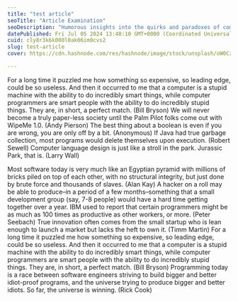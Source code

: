 ```yaml
---
title: "test article"
seoTitle: "Article Examination"
seoDescription: "Humorous insights into the quirks and paradoxes of computers, programming, and software design"
datePublished: Fri Jul 05 2024 13:48:10 GMT+0000 (Coordinated Universal Time)
cuid: cly8r3k6k000l0ak06im0cvs2
slug: test-article
cover: https://cdn.hashnode.com/res/hashnode/image/stock/unsplash/oW0CzBnJHec/upload/5075766281cccb8b44e329acef9505b0.jpeg

---
```


For a long time it puzzled me how something so expensive, so leading edge, could be so useless. And then it occurred to me that a computer is a stupid machine with the ability to do incredibly smart things, while computer programmers are smart people with the ability to do incredibly stupid things. They are, in short, a perfect match. (Bill Bryson) We will never become a truly paper-less society until the Palm Pilot folks come out with WipeMe 1.0. (Andy Pierson) The best thing about a boolean is even if you are wrong, you are only off by a bit. (Anonymous) If Java had true garbage collection, most programs would delete themselves upon execution. (Robert Sewell) Computer language design is just like a stroll in the park. Jurassic Park, that is. (Larry Wall)

Most software today is very much like an Egyptian pyramid with millions of bricks piled on top of each other, with no structural integrity, but just done by brute force and thousands of slaves. (Alan Kay) A hacker on a roll may be able to produce–in a period of a few months–something that a small development group (say, 7-8 people) would have a hard time getting together over a year. IBM used to report that certain programmers might be as much as 100 times as productive as other workers, or more. (Peter Seebach) True innovation often comes from the small startup who is lean enough to launch a market but lacks the heft to own it. (Timm Martin) For a long time it puzzled me how something so expensive, so leading edge, could be so useless. And then it occurred to me that a computer is a stupid machine with the ability to do incredibly smart things, while computer programmers are smart people with the ability to do incredibly stupid things. They are, in short, a perfect match. (Bill Bryson) Programming today is a race between software engineers striving to build bigger and better idiot-proof programs, and the universe trying to produce bigger and better idiots. So far, the universe is winning. (Rick Cook)